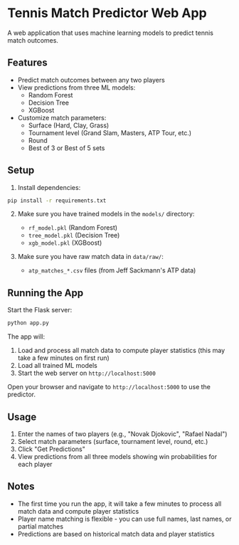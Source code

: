 # Tennis Match Predictor Web App

A web application that uses machine learning models to predict tennis match outcomes.

## Features

- Predict match outcomes between any two players
- View predictions from three ML models:
  - Random Forest
  - Decision Tree  
  - XGBoost
- Customize match parameters:
  - Surface (Hard, Clay, Grass)
  - Tournament level (Grand Slam, Masters, ATP Tour, etc.)
  - Round
  - Best of 3 or Best of 5 sets

## Setup

1. Install dependencies:
```bash
pip install -r requirements.txt
```

2. Make sure you have trained models in the `models/` directory:
   - `rf_model.pkl` (Random Forest)
   - `tree_model.pkl` (Decision Tree)
   - `xgb_model.pkl` (XGBoost)

3. Make sure you have raw match data in `data/raw/`:
   - `atp_matches_*.csv` files (from Jeff Sackmann's ATP data)

## Running the App

Start the Flask server:

```bash
python app.py
```

The app will:
1. Load and process all match data to compute player statistics (this may take a few minutes on first run)
2. Load all trained ML models
3. Start the web server on `http://localhost:5000`

Open your browser and navigate to `http://localhost:5000` to use the predictor.

## Usage

1. Enter the names of two players (e.g., "Novak Djokovic", "Rafael Nadal")
2. Select match parameters (surface, tournament level, round, etc.)
3. Click "Get Predictions"
4. View predictions from all three models showing win probabilities for each player

## Notes

- The first time you run the app, it will take a few minutes to process all match data and compute player statistics
- Player name matching is flexible - you can use full names, last names, or partial matches
- Predictions are based on historical match data and player statistics

